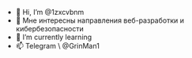 - 👋 Hi, I’m @1zxcvbnm
- 👀  Мне интересны направления  веб-разработки и кибербезопасности
- 🌱 I’m currently learning 
- 📫 Telegram \ @GrinMan1

